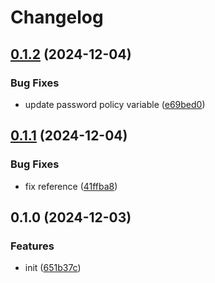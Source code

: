 # Changelog

## [0.1.2](https://github.com/burib/terraform-aws-auth-module/compare/v0.1.1...v0.1.2) (2024-12-04)


### Bug Fixes

* update password policy variable ([e69bed0](https://github.com/burib/terraform-aws-auth-module/commit/e69bed09558752a9a869e136cc58a5274adb4ebc))

## [0.1.1](https://github.com/burib/terraform-aws-auth-module/compare/v0.1.0...v0.1.1) (2024-12-04)


### Bug Fixes

* fix reference ([41ffba8](https://github.com/burib/terraform-aws-auth-module/commit/41ffba8fb033af3b5e8cfea895ceb337c4c20946))

## 0.1.0 (2024-12-03)


### Features

* init ([651b37c](https://github.com/burib/terraform-aws-auth-module/commit/651b37c3ff010313596b3672e1befa27f144281b))
